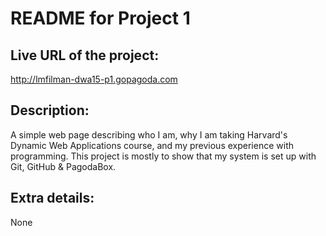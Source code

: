 # README for Project 1
## Live URL of the project:
http://lmfilman-dwa15-p1.gopagoda.com
## Description:
A simple web page describing who I am, why I am taking Harvard's Dynamic Web Applications course, and my previous experience with programming.  This project is mostly to show that my system is set up with Git, GitHub & PagodaBox.
## Extra details:
None
